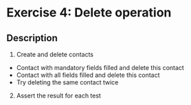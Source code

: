 # Exercise 4: Delete operation

## Description
1. Create and delete contacts

- Contact with mandatory fields filled and delete this contact
- Contact with all fields filled and delete this contact
- Try deleting the same contact twice

2. Assert the result for each test
